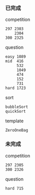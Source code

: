 ### 已完成
competition

    297 2303
        2304
    300 2325

question
    
    easy 1089
    mid  416
         532
         1049
         474
         152
         731
    hard 1723

sort 

    bubbleSort
    quickSort

template

    ZeroOneBag

### 未完成
competition

    297 2305
    300 2326

question
    
    hard 715
         